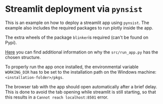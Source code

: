 # Streamlit deployment via `pynsist`

This is an example on how to deploy a streamlit app using `pynsist`. The example also includes the required packages to run plotly inside the app.

The extra wheels of the package `blinker`is required (can't be found on Pypi).

[Here](https://stackoverflow.com/questions/69352179/package-streamlit-app-and-run-executable-on-windows/69621578#69621578) you can find additional information on why the `src/run_app.py` has the chosen structure.

To properly run the app once installed, the environmental variable `WORKING_DIR` has to be set to the installation path on the Windows machine: `<installation-folder>/pkgs`.

The browser tab with the app should open automatically after a brief delay. This is done to avoid the tab opening while streamlit is still starting, so that this results in a `Cannot reach localhost:8501` error.


